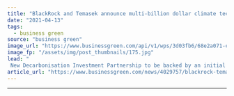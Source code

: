 ```yaml
---
title: "BlackRock and Temasek announce multi-billion dollar climate tech venture capital push"
date: "2021-04-13"
tags: 
  - business green
source: "business green"
image_url: "https://www.businessgreen.com/api/v1/wps/3d03fb6/68e2a071-e935-4823-84a0-27b414973c86/3/blackrock-350x250-185x114.jpg"
image_fp: "/assets/img/post_thumbnails/175.jpg"
lead: "
 New Decarbonisation Investment Partnership to be backed by an initial $600m, with a view to raising billions of dollars for late stage venture capital deals ..."
article_url: "https://www.businessgreen.com/news/4029757/blackrock-temasek-announce-multi-billion-dollar-climate-tech-venture-capital-push"
---
```


---
